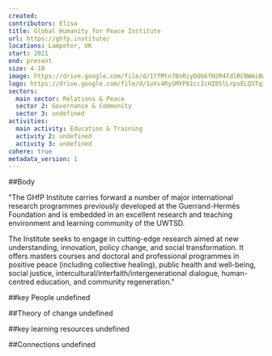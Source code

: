 ```yaml
---
created:
contributors: Elisa
title: Global Humanity for Peace Institute
url: https://ghfp.institute/ 
locations: Lampeter, UK
start: 2021
end: present
size: 4-10
image: https://drive.google.com/file/d/1YfMtn7BnRiyDOb6fH2R4TdlRCNWmiBwW/view?usp=drive_link
logo: https://drive.google.com/file/d/1uVv4RySMYP81ccIcHZ8SlLrpsELQSTqi/view?usp=drive_link
sectors:
  main sector: Relations & Peace
  sector 2: Governance & Community
  sector 3: undefined
activities: 
  main activity: Education & Training
  activity 2: undefined
  activity 3: undefined
cohere: true
metadata_version: 1
---
```



##Body

"The GHfP Institute carries forward a number of major international research programmes previously developed at the Guerrand-Hermès Foundation and is embedded in an excellent research and teaching environment and learning community of the UWTSD.

The Institute seeks to engage in cutting-edge research aimed at new understanding, innovation, policy change, and social transformation. It offers masters courses and doctoral and professional programmes in positive peace (including collective healing), public health and well-being, social justice, intercultural/interfaith/intergenerational dialogue, human-centred education, and community regeneration."


##key People
undefined

##Theory of change
undefined

##key learning resources
undefined

##Connections
undefined

